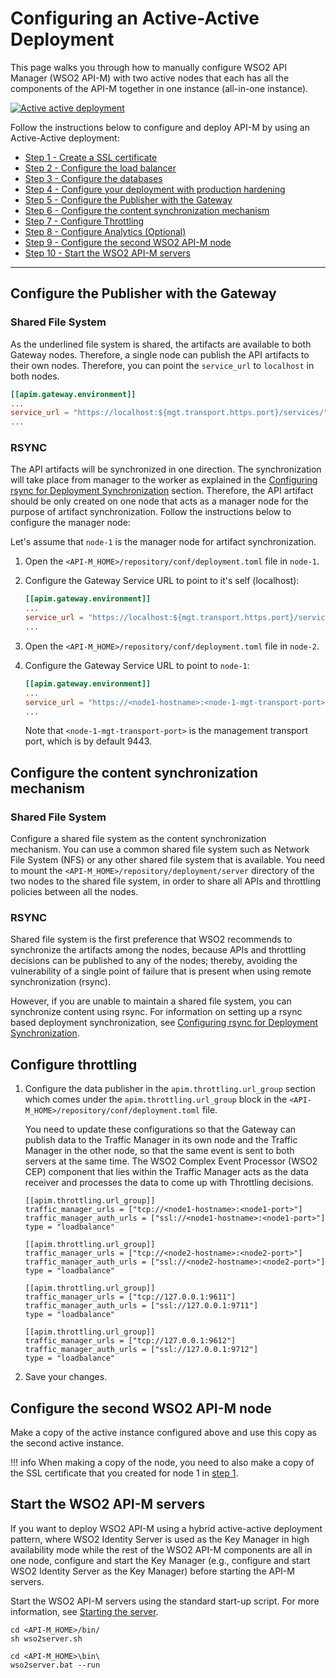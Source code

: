 # Configuring an Active-Active Deployment

This page walks you through how to manually configure WSO2 API Manager (WSO2 API-M) with two active nodes that each has all the components of the API-M together in one instance (all-in-one instance).

[![Active active deployment]({{base_path}}/assets/img/setup-and-install/active-active-deployment.png)]({{base_path}}/assets/img/setup-and-install/active-active-deployment.png)

Follow the instructions below to configure and deploy API-M by using an Active-Active deployment:

-   [Step 1 - Create a SSL certificate]({{base_path}}/administer/product-security/configuring-keystores/keystore-basics/creating-new-keystores)
-   [Step 2 - Configure the load balancer]({{base_path}}/install-and-setup/deploying-wso2-api-manager/configuring-the-proxy-server-and-the-load-balancer)
-   [Step 3 - Configure the databases]({{base_path}}/install-and-setup/setting-up-databases/overview)
-   [Step 4 - Configure your deployment with production hardening]({{base_path}}/install-and-setup/deploying-wso2-api-manager/production-deployment-guidelines)
-   [Step 5 - Configure the Publisher with the Gateway](#configure-the-publisher-with-the-gateway)
-   [Step 6 - Configure the content synchronization mechanism](#configure-the-content-synchronization-mechanism)
-   [Step 7 - Configure Throttling](#configure-throttling)
-   [Step 8 - Configure Analytics (Optional)]({{base_path}}/learn/analytics/configuring-apim-analytics/)
-   [Step 9 - Configure the second WSO2 API-M node](#configure-the-second-wso2-api-m-node)
-   [Step 10 - Start the WSO2 API-M servers](#start-the-wso2-api-m-servers)

___________________________________

## Configure the Publisher with the Gateway

### Shared File System
As the underlined file system is shared, the artifacts are available to both Gateway nodes. Therefore, a single node can publish the API artifacts to their own nodes. Therefore, you can point the `service_url` to `localhost` in both nodes.

``` toml
[[apim.gateway.environment]]
...
service_url = "https://localhost:${mgt.transport.https.port}/services/"
...
```

### RSYNC
The API artifacts will be synchronized in one direction. The synchronization will take place from manager to the worker as explained in the [Configuring rsync for Deployment 
Synchronization]({{base_path}}/install-and-setup/deploying-wso2-api-manager/configuring-rsync-for-deployment-synchronization) section. Therefore, the API artifact should be only created on one node that acts as a manager node 
for the purpose of artifact synchronization. Follow the instructions below to configure the manager node:

Let's assume that `node-1` is the manager node for artifact synchronization.

1.  Open the `<API-M_HOME>/repository/conf/deployment.toml` file in `node-1`.
2.  Configure the Gateway Service URL to point to it's self (localhost):
    ``` toml
    [[apim.gateway.environment]]
    ...
    service_url = "https://localhost:${mgt.transport.https.port}/services/"
    ...
    ```

3.  Open the `<API-M_HOME>/repository/conf/deployment.toml` file in `node-2`.
4.  Configure the Gateway Service URL to point to `node-1`:
    ``` toml
    [[apim.gateway.environment]]
    ...
    service_url = "https://<node1-hostname>:<node-1-mgt-transport-port>/services/"
    ...
    ```
    Note that `<node-1-mgt-transport-port>` is the management transport port, which is by default 9443.
        

## Configure the content synchronization mechanism

### Shared File System

Configure a shared file system as the content synchronization mechanism. You can use a common shared file 
system such as Network File System (NFS) or any other shared file system that is available. You need to mount the
`<API-M_HOME>/repository/deployment/server` directory of the two nodes to the shared file system, in order to
share all APIs and throttling policies between all the nodes.
    
### RSYNC
Shared file system is the first preference that WSO2 recommends to synchronize the artifacts among the nodes, 
because APIs and throttling decisions can be published to any of the nodes; thereby, avoiding the  vulnerability 
of a single point of failure that is present when using remote synchronization (rsync). 
     
However, if you are unable to maintain a shared file system, you can synchronize content using rsync. For 
information on setting up a rsync based deployment synchronization, see [Configuring rsync for Deployment 
Synchronization]({{base_path}}/install-and-setup/deploying-wso2-api-manager/configuring-rsync-for-deployment-synchronization).
    

## Configure throttling

1.  Configure the data publisher in the `apim.throttling.url_group` section which comes under the `apim.throttling.url_group` block in the `<API-M_HOME>/repository/conf/deployment.toml` file.
    
    You need to update these configurations so that the Gateway can publish data to the Traffic Manager in its own node and the Traffic Manager in the other node, so that the same event is sent to both servers at the same time. The WSO2 Complex Event Processor (WSO2 CEP) component that lies within the Traffic Manager acts as the data receiver and processes the data to come up with Throttling decisions.

    ``` tab="Format"
    [[apim.throttling.url_group]]
    traffic_manager_urls = ["tcp://<node1-hostname>:<node1-port>"]
    traffic_manager_auth_urls = ["ssl://<node1-hostname>:<node1-port>"]
    type = "loadbalance"

    [[apim.throttling.url_group]]
    traffic_manager_urls = ["tcp://<node2-hostname>:<node2-port>"]
    traffic_manager_auth_urls = ["ssl://<node2-hostname>:<node2-port>"]
    type = "loadbalance"
    ```

    ``` tab="Example"
    [[apim.throttling.url_group]]
    traffic_manager_urls = ["tcp://127.0.0.1:9611"]
    traffic_manager_auth_urls = ["ssl://127.0.0.1:9711"]
    type = "loadbalance"

    [[apim.throttling.url_group]]
    traffic_manager_urls = ["tcp://127.0.0.1:9612"]
    traffic_manager_auth_urls = ["ssl://127.0.0.1:9712"]
    type = "loadbalance"
    ```

2.  Save your changes.

## Configure the second WSO2 API-M node

Make a copy of the active instance configured above and use this copy as the second active instance.

!!! info
    When making a copy of the node, you need to also make a copy of the SSL certificate that you created for node 1 
    in [step 1]({{base_path}}/administer/product-security/configuring-keystores/keystore-basics/creating-new-keystores).

## Start the WSO2 API-M servers

If you want to deploy WSO2 API-M using a hybrid active-active deployment pattern, where WSO2 Identity Server is used as the Key Manager in high availability mode while the rest of the WSO2 API-M components are all in one node, configure and start the Key Manager (e.g., configure and start WSO2 Identity Server as the Key Manager) before starting the API-M servers.

Start the WSO2 API-M servers using the standard start-up script. For more information, see [Starting the server](https://apim.docs.wso2.com/en/latest/install-and-setup/installation-guide/running-the-product/#starting-the-server).

```tab="Linux/Mac OS"
cd <API-M_HOME>/bin/
sh wso2server.sh
```

```tab="Windows"
cd <API-M_HOME>\bin\
wso2server.bat --run 
```
